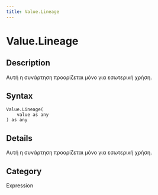 ```yaml
---
title: Value.Lineage
---
```


# Value.Lineage


## Description

Αυτή η συνάρτηση προορίζεται μόνο για εσωτερική χρήση.


## Syntax

```powerquery
Value.Lineage(
    value as any
) as any
```


## Details

Αυτή η συνάρτηση προορίζεται μόνο για εσωτερική χρήση.



## Category
Expression
